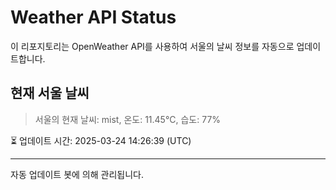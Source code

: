 
# Weather API Status

이 리포지토리는 OpenWeather API를 사용하여 서울의 날씨 정보를 자동으로 업데이트합니다.

## 현재 서울 날씨
> 서울의 현재 날씨: mist, 온도: 11.45°C, 습도: 77%

⏳ 업데이트 시간: 2025-03-24 14:26:39 (UTC)

---
자동 업데이트 봇에 의해 관리됩니다.

